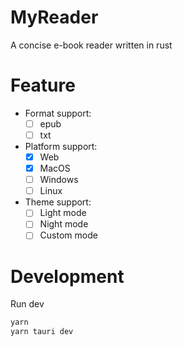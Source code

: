 # MyReader
A concise e-book reader written in rust
# Feature
- Format support:
    - [ ] epub
    - [ ] txt
- Platform support: 
    - [x] Web
    - [x] MacOS
    - [ ] Windows
    - [ ] Linux
- Theme support: 
    - [ ] Light mode
    - [ ] Night mode
    - [ ] Custom mode

# Development
Run dev 
```bash
yarn
yarn tauri dev
```

